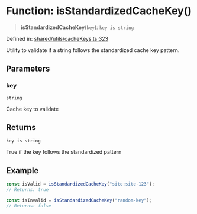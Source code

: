 # Function: isStandardizedCacheKey()

> **isStandardizedCacheKey**(`key`): `key is string`

Defined in: [shared/utils/cacheKeys.ts:323](https://github.com/Nick2bad4u/Uptime-Watcher/blob/main/shared/utils/cacheKeys.ts#L323)

Utility to validate if a string follows the standardized cache key pattern.

## Parameters

### key

`string`

Cache key to validate

## Returns

`key is string`

True if the key follows the standardized pattern

## Example

```typescript
const isValid = isStandardizedCacheKey("site:site-123");
// Returns: true

const isInvalid = isStandardizedCacheKey("random-key");
// Returns: false
```
